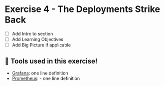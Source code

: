 # Exercise 4 - The Deployments Strike Back

- [ ] Add Intro to section
- [ ] Add Learning Objectives
- [ ] Add Big Picture if applicable

## 🔨 Tools used in this exercise!
* [Grafana](https://grafana.com/):  one line definition
* [Prometheus](https://prometheus.io/): - one line definition
